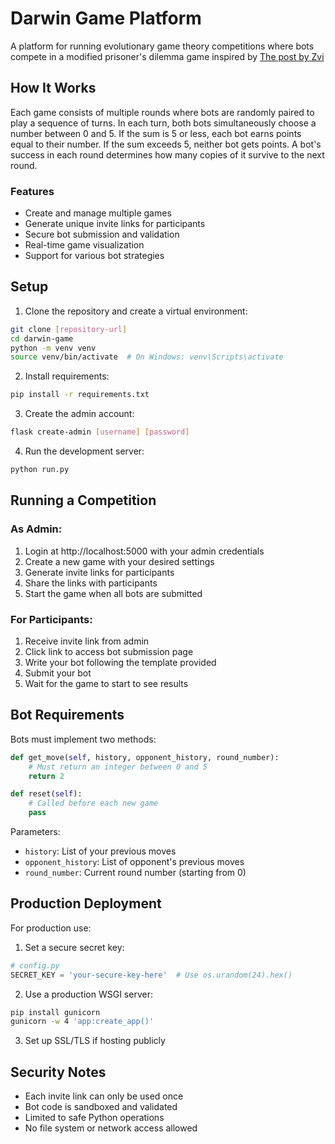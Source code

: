 # Darwin Game Platform

A platform for running evolutionary game theory competitions where bots compete in a modified prisoner's dilemma game inspired by [The post by Zvi](https://www.lesswrong.com/s/GcZCMu7ZYHpJCh5bx/p/CnDsQAdzmDMF2LrY7)

## How It Works

Each game consists of multiple rounds where bots are randomly paired to play a sequence of turns. In each turn, both bots simultaneously choose a number between 0 and 5. If the sum is 5 or less, each bot earns points equal to their number. If the sum exceeds 5, neither bot gets points. A bot's success in each round determines how many copies of it survive to the next round.

### Features

- Create and manage multiple games
- Generate unique invite links for participants
- Secure bot submission and validation
- Real-time game visualization
- Support for various bot strategies

## Setup

1. Clone the repository and create a virtual environment:
```bash
git clone [repository-url]
cd darwin-game
python -m venv venv
source venv/bin/activate  # On Windows: venv\Scripts\activate
```

2. Install requirements:
```bash
pip install -r requirements.txt
```

3. Create the admin account:
```bash
flask create-admin [username] [password]
```

4. Run the development server:
```bash
python run.py
```

## Running a Competition

### As Admin:

1. Login at http://localhost:5000 with your admin credentials
2. Create a new game with your desired settings
3. Generate invite links for participants
4. Share the links with participants
5. Start the game when all bots are submitted

### For Participants:

1. Receive invite link from admin
2. Click link to access bot submission page
3. Write your bot following the template provided
4. Submit your bot
5. Wait for the game to start to see results

## Bot Requirements

Bots must implement two methods:

```python
def get_move(self, history, opponent_history, round_number):
    # Must return an integer between 0 and 5
    return 2

def reset(self):
    # Called before each new game
    pass
```

Parameters:
- `history`: List of your previous moves
- `opponent_history`: List of opponent's previous moves
- `round_number`: Current round number (starting from 0)

## Production Deployment

For production use:

1. Set a secure secret key:
```python
# config.py
SECRET_KEY = 'your-secure-key-here'  # Use os.urandom(24).hex()
```

2. Use a production WSGI server:
```bash
pip install gunicorn
gunicorn -w 4 'app:create_app()'
```

3. Set up SSL/TLS if hosting publicly

## Security Notes

- Each invite link can only be used once
- Bot code is sandboxed and validated
- Limited to safe Python operations
- No file system or network access allowed
